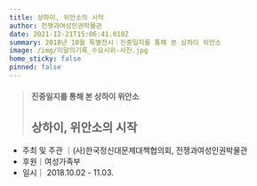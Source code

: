 ```yaml
---
title: 상하이, 위안소의 시작
author: 전쟁과여성인권박물관
date: 2021-12-21T15:06:41.018Z
summary: 2018년 10월 특별전시｜진중일지를 통해 본 상하이 위안소
image: /img/이달의기록_수요시위-사진.jpg
home_sticky: false
pinned: false
---
```

> #### 진중일지를 통해 본 상하이 위안소
>
> ## 상하이, 위안소의 시작

* 주최 및 주관 ｜(사)한국정신대문제대책협의회, 전쟁과여성인권박물관
* 후원｜여성가족부
* 일시｜ 2018.10.02 - 11.03.